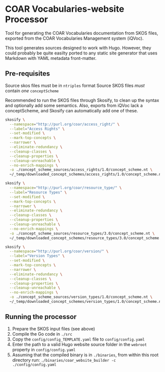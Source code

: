 # COAR Vocabularies-website Processor
Tool for generating the COAR Vocabularies documentation from SKOS files, exported from the COAR Vocabularies Management system (iQVoc).

This tool generates sources designed to work with Hugo. However, they could probably be quite easilty ported to any static site generator that uses Markdown with YAML metadata front-matter.



## Pre-requisites

Source skos files must be in `ntriples` format
Source SKOS files *must* contain *one* `conceptScheme`

Recommended to run the SKOS files through Skosify, to clean up the syntax and optionally add some semantics. Also, exports from iQVoc lack a conceptScheme, and Skosify can automatically add one of these.

```bash
skosify \
  --namespace="http://purl.org/coar/access_right/" \
  --label="Access Rights" \
  --set-modified \
  --mark-top-concepts \
  --narrower \
  --eliminate-redundancy \
  --cleanup-classes \
  --cleanup-properties \
  --cleanup-unreachable \
  --no-enrich-mappings \
  -o ./concept_scheme_sources/access_rights/1.0/concept_scheme.nt \
  ~/_temp/downloaded_concept_schemes/access_rights/1.0/concept_scheme.nt
```

```bash
skosify \
  --namespace="http://purl.org/coar/resource_type/" \
  --label="Resource Types" \
  --set-modified \
  --mark-top-concepts \
  --narrower \
  --eliminate-redundancy \
  --cleanup-classes \
  --cleanup-properties \
  --cleanup-unreachable \
  --no-enrich-mappings \
  -o ./concept_scheme_sources/resource_types/3.0/concept_scheme.nt \
  ~/_temp/downloaded_concept_schemes/resource_types/3.0/concept_scheme.nt
```

```bash
skosify \
  --namespace="http://purl.org/coar/version/" \
  --label="Version Types" \
  --set-modified \
  --mark-top-concepts \
  --narrower \
  --eliminate-redundancy \
  --cleanup-classes \
  --cleanup-properties \
  --cleanup-unreachable \
  --no-enrich-mappings \
  -o ./concept_scheme_sources/version_types/1.0/concept_scheme.nt \
  ~/_temp/downloaded_concept_schemes/version_types/1.0/concept_scheme.nt
```

## Running the processor
1. Prepare the SKOS input files (see above)
2. Compile the Go code in `./src`
3. Copy the `config/config_TEMPLATE.yaml` file to `config/config.yaml`
4. Enter the path to a valid Hugo website source folder in the `webroot` property in `config/config.yaml`
5. Assuming that the compiled binary is in `./binaries`, from within this root directory run: `./binaries/coar_website_builder -c ./config/config.yaml`
